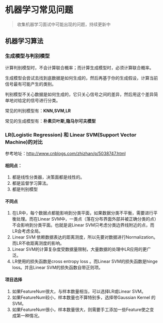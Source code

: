 # 机器学习常见问题

> 收集机器学习面试中可能出现的问题，持续更新中

## 机器学习算法

### 生成模型与判别模型

计算判别模型时，不会计算联合概率；而计算生成模型时，必须计算联合概率。

生成模型会尝试去找到底数据是如何生成的，然后再基于你的生成假设，计算当前信号最有可能产生的类别。

判别模型不关心数据是如何生成的，它只关心信号之间的差异，然后用这个差异简单地对给定的信号进行分类。

常见的判别模型有：**KNN,SVM,LR**

常见的生成模型有：**朴素贝叶斯,隐马尔可夫模型**



### LR(Logistic Regression) 和 Linear SVM(Support Vector Machine)的对比

参考地址：http://www.cnblogs.com/zhizhan/p/5038747.html

#### 相同点：
1. 都是线性分类器，决策面都是线性的。
2. 都是监督学习算法。
3. 都是判别模型

#### 不同点
1. 在LR中，每个数据点都能影响到分类平面，如果数据分类不平衡，需要进行平衡处理。而在Linear SVM中，一类点（落在分布界面外部并被正确分类的点）不会影响到分类平面。也就是说Linear SVM只考虑分类边界线附近的点，而LR会考虑全局。
2. Linear SVM 依赖数据表达的距离测度，所以先要对数据进行Normalization。而LR不收距离测度的影响。
3. Linear SVM的计算复杂度受数据量限制，大量数据的处理中LR应用的更广泛。
4. LR使用的损失函数是cross entropy loss 。而Linear SVM的损失函数是hinge loss。并且Linear SVM的损失函数自带正则项。

#### 项目选择

1. 如果FeatureNum很大，与样本数量相当，可以选择LR或Linear SVM。
2. 如果FeatureNum较小，样本数量也不算特别多，选择带Gaussian Kernel 的SVM。
3. 如果FeatureNum很小，样本数量很大，则需要手工添加一些Feature使之变成第一种情况。